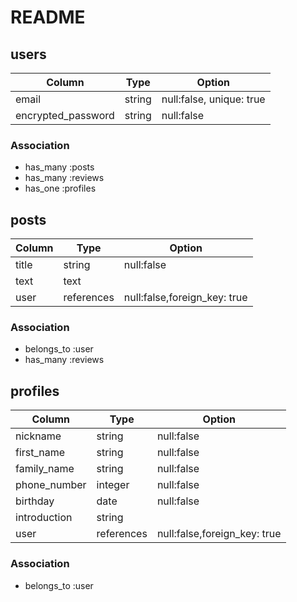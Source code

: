 # README

## users

| Column             | Type        | Option                   |
|--------------------|-------------|--------------------------|
| email              | string      | null:false, unique: true |
| encrypted_password | string      | null:false               |

### Association

- has_many :posts
- has_many :reviews
- has_one :profiles

## posts

| Column | Type       | Option                       |
|--------|------------|------------------------------|
| title  | string     | null:false                   |
| text   | text       |                              |
| user   | references | null:false,foreign_key: true |


### Association
- belongs_to :user
- has_many :reviews


## profiles

| Column             | Type        | Option                       |
|--------------------|-------------|------------------------------|
| nickname           | string      | null:false                   |
| first_name         | string      | null:false                   |
| family_name        | string      | null:false                   |
| phone_number       | integer     | null:false                   |
| birthday           | date        | null:false                   |
| introduction       | string      |                              |
| user               | references  | null:false,foreign_key: true |

### Association

- belongs_to :user










<!-- 
| name                | string     | null:false                   |
| explanation         | text       | null:false                   |
| category_id         | integer    | null:false                   | 
| condition_id        | integer    | null:false                   |

| postage_type_id     | integer    | null:false                   |
| prefecture_id       | integer    | null:false                   |
| preparation_day_id  | integer    | null:false                   |
| price               | integer    | null:false                   |


## shoppings

| Column         | Type       | Option                       |
|----------------|------------|------------------------------|
| postal_code    | string     | null:false                   |
| prefecture_id  | integer    | null:false                   |
| city           | string     | null:false                   |
| address        | string     | null:false                   |
| building_name  | string     |                              |
| phone_number   | string     | null:false                   |
| purchase       | references | null:false,foreign_key: true |

### Association
- belongs_to :purchase -->